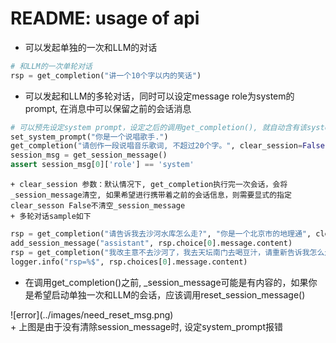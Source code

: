 # README: usage of api

- 可以发起单独的一次和LLM的对话

```python
# 和LLM的一次单轮对话
rsp = get_completion("讲一个10个字以内的笑话")

```

- 可以发起和LLM的多轮对话，同时可以设定message role为system的prompt, 在消息中可以保留之前的会话消息
```python
# 可以预先设定system prompt，设定之后的调用get_completion(), 就自动含有该system prompt
set_system_prompt("你是一个说唱歌手.")
get_completion("请创作一段说唱音乐歌词, 不超过20个字。", clear_session=False)
session_msg = get_session_message()
assert session_msg[0]['role'] == 'system'
```
    + clear_session 参数：默认情况下, get_completion执行完一次会话，会将_session_message清空, 如果希望进行携带着之前的会话信息，则需要显式的指定clear_sesson False不清空_session_message
    + 多轮对话sample如下

```python
rsp = get_completion("请告诉我去沙河水库怎么走?", "你是一个北京市的地理通", clear_session=False)
add_session_message("assistant", rsp.choice[0].message.content)
rsp = get_completion("我改主意不去沙河了，我去天坛南门去喝豆汁，请重新告诉我怎么走")
logger.info("rsp=%$", rsp.choices[0].message.content)
```

- 在调用get_completion()之前, _session_message可能是有内容的，如果你是希望启动单独一次和LLM的会话，应该调用reset_session_message()
<div>
    ![error](../images/need_reset_msg.png)
</div>
    + 上图是由于没有清除session_message时, 设定system_prompt报错